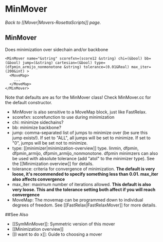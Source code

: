# MinMover
*Back to [[Mover|Movers-RosettaScripts]] page.*
## MinMover

Does minimization over sidechain and/or backbone

```
<MinMover name="&string" scorefxn=(score12 &string) chi=(&bool) bb=(&bool) jump=(&string) cartesian=(&bool) type=(dfpmin_armijo_nonmonotone &string) tolerance=(0.01&Real) max_iter=(200&int) >
  <MoveMap>
    ...
  </MoveMap>
</MinMover>
```

Note that defaults are as for the MinMover class! Check MinMover.cc for the default constructor.

-   MinMover is also sensitive to a MoveMap block, just like FastRelax.
-   scorefxn: scorefunction to use during minimization
-   chi: minimize sidechains?
-   bb: minimize backbone?
-   jump: comma-separated list of jumps to minimize over (be sure this jump exists!). If set to "ALL", all jumps will be set to minimize. If set to "0", jumps will be set not to minimize.
-   type: [[minimizer|minimization-overview]] type. linmin, dfpmin, dfpmin\_armijo, dfpmin\_armijo\_nonmonotone. dfpmin minimzers can also be used with absolute tolerance (add "atol" to the minimizer type). See the [[Minimization overview]] for details.
-   tolerance: criteria for convergence of minimization. **The default is very loose, it's recommended to specify something less than 0.01. max_iter also affects convergence**
-   max_iter: maximum number of iterations allowed. **This default is also very loose. This and the tolerance setting both affect if you will reach convergence**
-   MoveMap: The movemap can be programmed down to individual degrees of freedom. See [[FastRelax|FastRelaxMover]] for more details.


##See Also

* [[SymMinMover]]: Symmetric version of this mover
* [[Minimization overview]]
* [[I want to do x]]: Guide to choosing a mover
